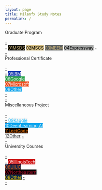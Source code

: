```yaml
---
layout: page
title: Milanfx Study Notes
permalink: /
---
```


<div class="block">
  <div class="btn text">
    <div class="btn name">Graduate Program</div><br>
    <div class="block" style="grid-template-columns: 1fr 2fr 2fr 2fr 2fr 1fr;">
      <a href="/#/" class="btn empty">-<br>-</a>
      <a href="/01-MSDS/" class="btn boxout" style="background-color:#000000; color:#CFB87C;"><span class="btn boxin">01</span>MSDS</a>
      <a href="/02-MSCS/" class="btn boxout" style="background-color:#CFB87C; color:#000000;"><span class="btn boxin">02</span>MSCS</a>
      <a href="/03-MEEM/" class="btn boxout" style="background-color:#565A5C; color:#CFB87C;"><span class="btn boxin">03</span>MEEM</a>
      <a href="/04-Expressway/" class="btn boxout" style="background-color:#A2A4A3; color:#000000;"><span class="btn boxin">04</span>Expressway</a>
      <a href="/#/" class="btn empty">-<br>-</a>
    </div>
  </div>
</div>
<div class="block">
  <div class="btn text">
    <div class="btn name">Professional Certificate</div><br>
    <div class="block" style="grid-template-columns: 1fr 2fr 2fr 2fr 2fr 1fr;">
      <a href="/#/" class="btn empty">-<br>-</a>
      <a href="/05-IBM/" class="btn boxout" style="background-color:#0530AD; color:#F4F4F4;"><span class="btn boxin">05</span>IBM<br></a>
      <a href="/#/" class="btn boxout" style="background-color:#34A853; color:#F4F4F4;"><span class="btn boxin">06</span>Google<br></a>
      <a href="/#/" class="btn boxout" style="background-color:#F14F21; color:#F4F4F4;"><span class="btn boxin">07</span>Microsoft<br></a>
      <a href="/#/" class="btn boxout" style="background-color:#00A3EE; color:#F4F4F4;"><span class="btn boxin">08</span>Other<br></a>
      <a href="/#/" class="btn empty">-<br>-</a>
    </div>
  </div>
</div>
<div class="block">
  <div class="btn text">
    <div class="btn name">Miscellaneous Project</div><br>
    <div class="block" style="grid-template-columns: 1fr 2fr 2fr 2fr 2fr 1fr;">
      <a href="/#/" class="btn empty">-<br>-</a>
      <a href="/#/" class="btn boxout" style="background-color:#F4F4F4; color:#20BEFF;"><span class="btn boxin">09</span>Kaggle<br></a>
      <a href="/#/" class="btn boxout" style="background-color:#00A3EE; color:#F4F4F4;"><span class="btn boxin">10</span>DeepLearning.AI<br></a>
      <a href="/#/" class="btn boxout" style="background-color:#000000; color:#FF7C0A;"><span class="btn boxin">11</span>LeetCode<br></a>
      <a href="/#/" class="btn boxout"><span class="btn boxin">12</span>Other</a>
      <a href="/#/" class="btn empty">-<br>-</a>
    </div>
  </div>
</div>
<div class="block">
  <div class="btn text">
    <div class="btn name">University Courses</div><br>
    <div class="block" style="grid-template-columns: 1fr 2fr 2fr 2fr 2fr 1fr;">
      <a href="/#/" class="btn empty">-<br>-</a>
      <a href="/#/" class="btn boxout" style="background-color:#CC0000; color:#FFFFFF;"><span class="btn boxin">05</span>IllinoisTech<br></a>
      <a href="/#/" class="btn boxout" style="background-color:#13294B; color:#FF5F05;"><span class="btn boxin">06</span>UIUC<br></a>
      <a href="/#/" class="btn boxout" style="background-color:#000000; color:#C8102E;"><span class="btn boxin">07</span>Northeastern<br></a>
      <a href="/#/" class="btn boxout" style="background-color:#00274C; color:#FFCB05;"><span class="btn boxin">08</span>Other</a>
      <a href="/#/" class="btn empty">-<br>-</a>
    </div>
  </div>
</div>




